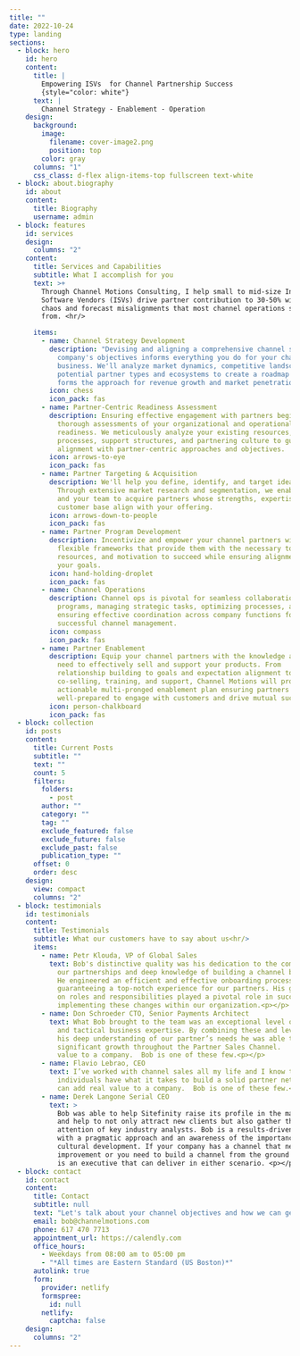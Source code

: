 ```yaml
---
title: ""
date: 2022-10-24
type: landing
sections:
  - block: hero
    id: hero
    content:
      title: |
        Empowering ISVs  for Channel Partnership Success
        {style="color: white"}
      text: |
        Channel Strategy - Enablement - Operation
    design:
      background:
        image:
          filename: cover-image2.png
          position: top
        color: gray
      columns: "1"
      css_class: d-flex align-items-top fullscreen text-white
  - block: about.biography
    id: about
    content:
      title: Biography
      username: admin
  - block: features
    id: services
    design:
      columns: "2"
    content:
      title: Services and Capabilities
      subtitle: What I accomplish for you
      text: >+
        Through Channel Motions Consulting, I help small to mid-size Independent
        Software Vendors (ISVs) drive partner contribution to 30-50% without the
        chaos and forecast misalignments that most channel operations suffer
        from. <hr/>

      items:
        - name: Channel Strategy Development
          description: "Devising and aligning a comprehensive channel strategy with your
            company's objectives informs everything you do for your channel
            business. We'll analyze market dynamics, competitive landscapes, and
            potential partner types and ecosystems to create a roadmap that
            forms the approach for revenue growth and market penetration.   "
          icon: chess
          icon_pack: fas
        - name: Partner-Centric Readiness Assessment
          description: Ensuring effective engagement with partners begins with conducting
            thorough assessments of your organizational and operational
            readiness. We meticulously analyze your existing resources,
            processes, support structures, and partnering culture to guarantee
            alignment with partner-centric approaches and objectives.
          icon: arrows-to-eye
          icon_pack: fas
        - name: Partner Targeting & Acquisition
          description: We'll help you define, identify, and target ideal channel partners.
            Through extensive market research and segmentation, we enable you
            and your team to acquire partners whose strengths, expertise, and
            customer base align with your offering.
          icon: arrows-down-to-people
          icon_pack: fas
        - name: Partner Program Development
          description: Incentivize and empower your channel partners with cohesive,
            flexible frameworks that provide them with the necessary tools,
            resources, and motivation to succeed while ensuring alignment with
            your goals.
          icon: hand-holding-droplet
          icon_pack: fas
        - name: Channel Operations
          description: Channel ops is pivotal for seamless collaboration in partner
            programs, managing strategic tasks, optimizing processes, and
            ensuring effective coordination across company functions for
            successful channel management.
          icon: compass
          icon_pack: fas
        - name: Partner Enablement
          description: Equip your channel partners with the knowledge and resources they
            need to effectively sell and support your products. From
            relationship building to goals and expectation alignment to
            co-selling, training, and support, Channel Motions will produce an
            actionable multi-pronged enablement plan ensuring partners are
            well-prepared to engage with customers and drive mutual success.
          icon: person-chalkboard
          icon_pack: fas
  - block: collection
    id: posts
    content:
      title: Current Posts
      subtitle: ""
      text: ""
      count: 5
      filters:
        folders:
          - post
        author: ""
        category: ""
        tag: ""
        exclude_featured: false
        exclude_future: false
        exclude_past: false
        publication_type: ""
      offset: 0
      order: desc
    design:
      view: compact
      columns: "2"
  - block: testimonials
    id: testimonials
    content:
      title: Testimonials
      subtitle: What our customers have to say about us<hr/>
      items:
        - name: Petr Klouda, VP of Global Sales
          text: Bob's distinctive quality was his dedication to the complete lifecycle of
            our partnerships and deep knowledge of building a channel business.
            He engineered an efficient and effective onboarding process,
            guaranteeing a top-notch experience for our partners. His guidance
            on roles and responsibilities played a pivotal role in successfully
            implementing these changes within our organization.<p></p>
        - name: Don Schroeder CTO, Senior Payments Architect
          text: What Bob brought to the team was an exceptional level of both strategic
            and tactical business expertise. By combining these and leveraging
            his deep understanding of our partner’s needs he was able to produce
            significant growth throughout the Partner Sales Channel.   real
            value to a company.  Bob is one of these few.<p></p>
        - name: Flavio Lebrao, CEO
          text: I’ve worked with channel sales all my life and I know that only a few
            individuals have what it takes to build a solid partner network that
            can add real value to a company.  Bob is one of these few.<p></p>
        - name: Derek Langone Serial CEO
          text: >
            Bob was able to help Sitefinity raise its profile in the marketplace
            and help to not only attract new clients but also gather the
            attention of key industry analysts. Bob is a results-driven leader
            with a pragmatic approach and an awareness of the importance of
            cultural development. If your company has a channel that needs
            improvement or you need to build a channel from the ground up, Bob
            is an executive that can deliver in either scenario. <p></p>
  - block: contact
    id: contact
    content:
      title: Contact
      subtitle: null
      text: "Let's talk about your channel objectives and how we can get you there. "
      email: bob@channelmotions.com
      phone: 617 470 7713
      appointment_url: https://calendly.com
      office_hours:
        - Weekdays from 08:00 am to 05:00 pm
        - "*All times are Eastern Standard (US Boston)*"
      autolink: true
      form:
        provider: netlify
        formspree:
          id: null
        netlify:
          captcha: false
    design:
      columns: "2"
---
```

